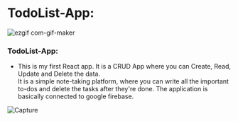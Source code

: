 
# TodoList-App:
![ezgif com-gif-maker](https://user-images.githubusercontent.com/75125943/104107349-688b2200-52e1-11eb-89b5-d1da6dd3f95d.gif)


### TodoList-App:

- This is my first React app. It is a CRUD App where you can Create, Read, Update and Delete the data.  
 It is a simple note-taking platform, where you can write all the important to-dos and delete the tasks after they're done. 
 The application is basically connected to google firebase.

![Capture](https://user-images.githubusercontent.com/75125943/103810891-04b6ee00-5082-11eb-8e5b-6b2050f4012d.PNG)
